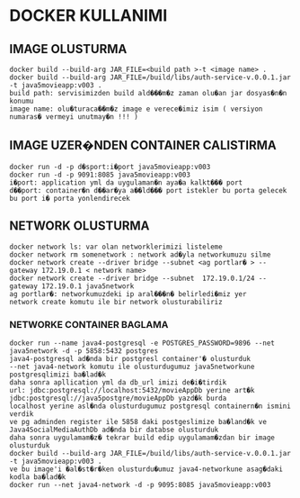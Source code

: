 # DOCKER KULLANIMI

## IMAGE OLUSTURMA
    docker build --build-arg JAR_FILE=<build path >-t <image name> .
    docker build --build-arg JAR_FILE=/build/libs/auth-service-v.0.0.1.jar -t java5movieapp:v003 .
    build path: servisimizden build ald���m�z zaman olu�an jar dosyas�n�n konumu
    image name: olu�turaca��m�z image e verece�imiz isim ( versiyon numaras� vermeyi unutmay�n !!! )
## IMAGE UZER�NDEN CONTAINER CALISTIRMA
    docker run -d -p d�sport:i�port java5movieapp:v003
    docker run -d -p 9091:8085 java5movieapp:v003
    i�port: application yml da uygulaman�n aya�a kalkt��� port
    d��port: container�n d��ar�ya a��ld��� port istekler bu porta gelecek bu port i� porta yonlendirecek
## NETWORK OLUSTURMA
    docker network ls: var olan networklerimizi listeleme
    docker network rm somenetwork : network ad�yla networkumuzu silme
    docker network create --driver bridge --subnet <ag portlar� > --gateway 172.19.0.1 < network name>
    docker network create --driver bridge --subnet  172.19.0.1/24 --gateway 172.19.0.1 java5network
    ag portlar�: networkumuzdeki ip aral���n� belirledi�miz yer
    network create komutu ile bir network olusturabiliriz
### NETWORKE CONTAINER BAGLAMA
    docker run --name java4-postgresql -e POSTGRES_PASSWORD=9896 --net java5network -d -p 5858:5432 postgres
    java4-postgresql ad�nda bir postgresl container'� olusturduk 
    --net java4-network komutu ile olusturdugumuz java5networkune  postgresqlimizi ba�lad�k
    daha sonra apllication yml da db_url imizi de�i�tirdik
    url: jdbc:postgresql://localhost:5432/movieAppDb yerine art�k 
    jdbc:postgresql://java5postgre/movieAppDb yazd�k burda 
    localhost yerine asl�nda olusturdugumuz postgresql containern�n ismini verdik 
    ve pg adminden register ile 5858 daki postgeslimize ba�land�k ve Java4SocialMediaAuthDb ad�nda bir databse olusturduk
    daha sonra uygulamam�z� tekrar build edip uygulamam�zdan bir image olusturduk 
    docker build --build-arg JAR_FILE=/build/libs/auth-service-v.0.0.1.jar -t java5movieapp:v003 . 
    ve bu image'i �al�st�r�ken olusturdu�umuz java4-networkune asag�daki kodla ba�lad�k
    docker run --net java4-network -d -p 9095:8085 java5movieapp:v003
    
    




